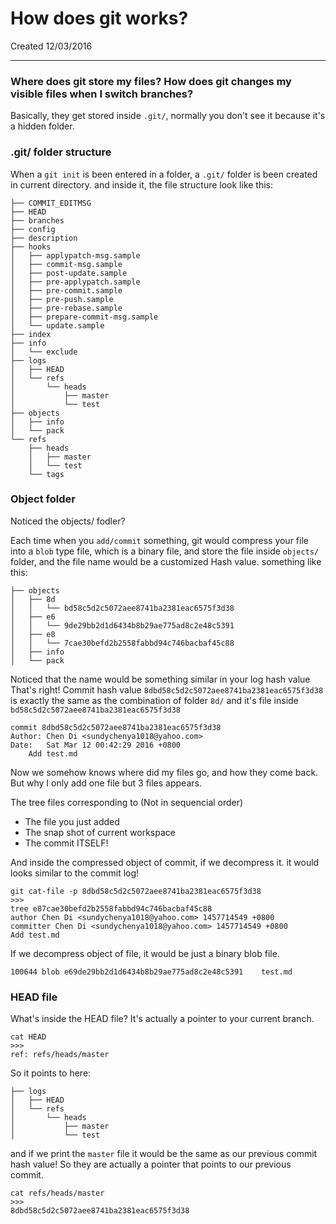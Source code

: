 # How does git works?
Created 12/03/2016

---

### Where does git store my files? How does git changes my visible files when I switch branches?

Basically, they get stored inside `.git/`, normally you don't see it because it's a hidden folder.

### .git/ folder structure
When a `git init` is been entered in a folder, a `.git/` folder is been created in current directory. and inside it, the file structure look like this:

```
├── COMMIT_EDITMSG
├── HEAD
├── branches
├── config
├── description
├── hooks
│   ├── applypatch-msg.sample
│   ├── commit-msg.sample
│   ├── post-update.sample
│   ├── pre-applypatch.sample
│   ├── pre-commit.sample
│   ├── pre-push.sample
│   ├── pre-rebase.sample
│   ├── prepare-commit-msg.sample
│   └── update.sample
├── index
├── info
│   └── exclude
├── logs
│   ├── HEAD
│   └── refs
│       └── heads
│           ├── master
│           └── test
├── objects
│   ├── info
│   └── pack
└── refs
    ├── heads
    │   ├── master
    │   └── test
    └── tags
```
### Object folder

Noticed the objects/ fodler? 

Each time when you `add/commit` something, git would compress your file into a `blob` type file, which is a binary file, and store the file inside `objects/` folder, and the file name would be a customized Hash value. something like this:

```
├── objects
│   ├── 8d
│   │   └── bd58c5d2c5072aee8741ba2381eac6575f3d38
│   ├── e6
│   │   └── 9de29bb2d1d6434b8b29ae775ad8c2e48c5391
│   ├── e8
│   │   └── 7cae30befd2b2558fabbd94c746bacbaf45c88
│   ├── info
│   └── pack
```

Noticed that the name would be something similar in your log hash value
That's right! Commit hash value `8dbd58c5d2c5072aee8741ba2381eac6575f3d38` is exactly the same as the combination of folder `8d/` and it's file inside `bd58c5d2c5072aee8741ba2381eac6575f3d38`

```
commit 8dbd58c5d2c5072aee8741ba2381eac6575f3d38
Author: Chen Di <sundychenya1018@yahoo.com>
Date:   Sat Mar 12 00:42:29 2016 +0800
    Add test.md
```

Now we somehow knows where did my files go, and how they come back. But why I only add one file but 3 files appears.

The tree files corresponding to (Not in sequencial order)

- The file you just added
- The snap shot of current workspace
- The commit ITSELF!

And inside the compressed object of commit, if we decompress it. it would looks similar to the commit log!

```
git cat-file -p 8dbd58c5d2c5072aee8741ba2381eac6575f3d38
>>>
tree e87cae30befd2b2558fabbd94c746bacbaf45c88
author Chen Di <sundychenya1018@yahoo.com> 1457714549 +0800
committer Chen Di <sundychenya1018@yahoo.com> 1457714549 +0800
Add test.md
```

If we decompress object of file, it would be just a binary blob file.

```
100644 blob e69de29bb2d1d6434b8b29ae775ad8c2e48c5391	test.md
```

### HEAD file

What's inside the HEAD file? It's actually a pointer to your current branch.

```
cat HEAD
>>>
ref: refs/heads/master
```

So it points to here:

```
├── logs
│   ├── HEAD
│   └── refs
│       └── heads
│           ├── master
│           └── test
```
and if we print the `master` file it would be the same as our previous commit hash value! So they are actually a pointer that points to our previous commit.

```
cat refs/heads/master
>>>
8dbd58c5d2c5072aee8741ba2381eac6575f3d38
```





